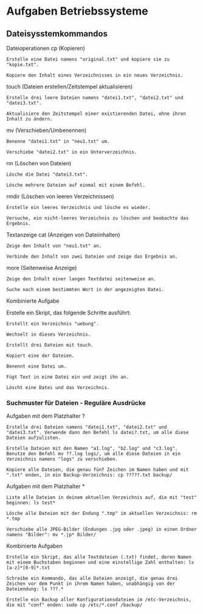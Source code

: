 # Aufgaben Betriebssysteme

## Dateisysstemkommandos

Dateioperationen
cp (Kopieren)

    Erstelle eine Datei namens "original.txt" und kopiere sie zu "kopie.txt".

    Kopiere den Inhalt eines Verzeichnisses in ein neues Verzeichnis.

touch (Dateien erstellen/Zeitstempel aktualisieren)

    Erstelle drei leere Dateien namens "datei1.txt", "datei2.txt" und "datei3.txt".

    Aktualisiere den Zeitstempel einer existierenden Datei, ohne ihren Inhalt zu ändern.

mv (Verschieben/Umbenennen)

    Benenne "datei1.txt" in "neu1.txt" um.

    Verschiebe "datei2.txt" in ein Unterverzeichnis.

rm (Löschen von Dateien)

    Lösche die Datei "datei3.txt".

    Lösche mehrere Dateien auf einmal mit einem Befehl.

rmdir (Löschen von leeren Verzeichnissen)

    Erstelle ein leeres Verzeichnis und lösche es wieder.

    Versuche, ein nicht-leeres Verzeichnis zu löschen und beobachte das Ergebnis.

Textanzeige
cat (Anzeigen von Dateiinhalten)

    Zeige den Inhalt von "neu1.txt" an.

    Verbinde den Inhalt von zwei Dateien und zeige das Ergebnis an.

more (Seitenweise Anzeige)

    Zeige den Inhalt einer langen Textdatei seitenweise an.

    Suche nach einem bestimmten Wort in der angezeigten Datei.

Kombinierte Aufgabe

Erstelle ein Skript, das folgende Schritte ausführt:

    Erstellt ein Verzeichnis "uebung".

    Wechselt in dieses Verzeichnis.

    Erstellt drei Dateien mit touch.

    Kopiert eine der Dateien.

    Benennt eine Datei um.

    Fügt Text in eine Datei ein und zeigt ihn an.

    Löscht eine Datei und das Verzeichnis.

### Suchmuster für Dateien - Reguläre Ausdrücke

Aufgaben mit dem Platzhalter ?

    Erstelle drei Dateien namens "datei1.txt", "datei2.txt" und "datei3.txt". Verwende dann den Befehl ls datei?.txt, um alle diese Dateien aufzulisten.

    Erstelle Dateien mit den Namen "a1.log", "b2.log" und "c3.log". Benutze den Befehl mv ??.log logs/, um alle diese Dateien in ein Verzeichnis namens "logs" zu verschieben.

    Kopiere alle Dateien, die genau fünf Zeichen im Namen haben und mit ".txt" enden, in ein Backup-Verzeichnis: cp ?????.txt backup/

Aufgaben mit dem Platzhalter *

    Liste alle Dateien in deinem aktuellen Verzeichnis auf, die mit "test" beginnen: ls test*

    Lösche alle Dateien mit der Endung ".tmp" im aktuellen Verzeichnis: rm *.tmp

    Verschiebe alle JPEG-Bilder (Endungen .jpg oder .jpeg) in einen Ordner namens "Bilder": mv *.jp* Bilder/

Kombinierte Aufgaben

    Erstelle ein Skript, das alle Textdateien (.txt) findet, deren Namen mit einem Buchstaben beginnen und eine einstellige Zahl enthalten: ls [a-z]*[0-9]*.txt

    Schreibe ein Kommando, das alle Dateien anzeigt, die genau drei Zeichen vor dem Punkt in ihrem Namen haben, unabhängig von der Dateiendung: ls ???.*

    Erstelle ein Backup aller Konfigurationsdateien im /etc-Verzeichnis, die mit "conf" enden: sudo cp /etc/*.conf /backup/


